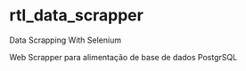 # rtl_data_scrapper
Data Scrapping With Selenium

Web Scrapper para alimentação de base de dados PostgrSQL
